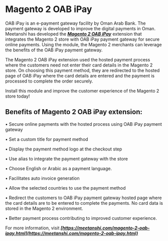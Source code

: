 # Magento 2 OAB iPay


OAB iPay is an e-payment gateway facility by Oman Arab Bank. The payment gateway is developed to improve the digital payments in Oman.
Meetanshi has developed the  ***[Magento 2 OAB iPay](https://meetanshi.com/magento-2-oab-ipay.html)*** extension that integrates the Magento 2 store with OAB iPay payment gateway for secure online payments. Using the module, the Magento 2 merchants can leverage the benefits of the OAB iPay payment gateway.

The Magento 2 OAB iPay extension used the hosted payment process where the customers need not enter their card details in the Magento 2 store. On choosing this payment method, they are redirected to the hosted page of OAB iPay where the card details are entered and the payment is processed to complete the order securely.

Install this module and improve the customer experience of the Magento 2 store today!

##  Benefits of  Magento 2 OAB iPay extension:

• Secure online payments with the hosted process using OAB iPay payment gateway

• Set a custom title for payment method

• Display the payment method logo at the checkout step

• Use alias to integrate the payment gateway with the store

• Choose English or Arabic as a payment language.

• Facilitates auto invoice generation

• Allow the selected countries to use the payment method

• Redirect the customers to OAB iPay payment gateway hosted page where the card details are to be entered to complete the payments. No card data is stored in the Magento 2 environment.

• Better payment process contributing to improved customer experience.

For more information, visit ***[https://meetanshi.com/magento-2-oab-ipay.html](https://meetanshi.com/magento-2-oab-ipay.html)***




